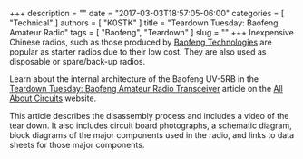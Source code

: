 +++
description = ""
date = "2017-03-03T18:57:05-06:00"
categories = [ "Technical" ]
authors = [ "K0STK" ]
title = "Teardown Tuesday: Baofeng Amateur Radio"
tags = [ "Baofeng", "Teardown" ]
slug = ""
+++
Inexpensive Chinese radios, such as those produced by
[Baofeng Technologies](https://baofengtech.com/)
are popular as starter radios due to their low cost.
They are also used as disposable or spare/back-up radios.

Learn about the internal architecture of the Baofeng UV-5RB in the
[Teardown Tuesday: Baofeng Amateur Radio Transceiver](https://www.allaboutcircuits.com/news/teardown-tuesday-baofeng-amateur-radio-transceiver/)
article on the 
[All About Circuits](https://www.allaboutcircuits.com/) website.

This article describes the disassembly process and includes a video
of the tear down. It also includes circuit board photographs, a schematic
diagram, block diagrams of the major components used in the radio, and links
to data sheets for those major components.
<!--more-->

